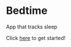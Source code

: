 # Bedtime

App that tracks sleep

Click [here](https://tommy-mills.github.io/WeSearch/swenapppages/login.html) to get started!
